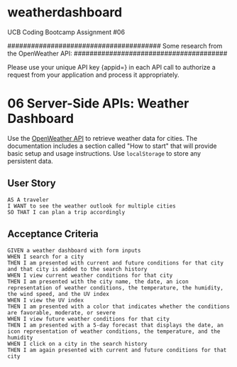 # weatherdashboard
UCB Coding Bootcamp Assignment #06

#######################################
Some research from the OpenWeather API:
#######################################

Please use your unique API key {appid=} in each API call to authorize a request from your application and process it appropriately.




# 06 Server-Side APIs: Weather Dashboard

Use the [OpenWeather API](https://openweathermap.org/api) to retrieve weather data for cities.
The documentation includes a section called "How to start" that will provide basic setup and usage instructions.
Use `localStorage` to store any persistent data.

## User Story

```
AS A traveler
I WANT to see the weather outlook for multiple cities
SO THAT I can plan a trip accordingly
```

## Acceptance Criteria

```
GIVEN a weather dashboard with form inputs
WHEN I search for a city
THEN I am presented with current and future conditions for that city and that city is added to the search history
WHEN I view current weather conditions for that city
THEN I am presented with the city name, the date, an icon representation of weather conditions, the temperature, the humidity, the wind speed, and the UV index
WHEN I view the UV index
THEN I am presented with a color that indicates whether the conditions are favorable, moderate, or severe
WHEN I view future weather conditions for that city
THEN I am presented with a 5-day forecast that displays the date, an icon representation of weather conditions, the temperature, and the humidity
WHEN I click on a city in the search history
THEN I am again presented with current and future conditions for that city
```

